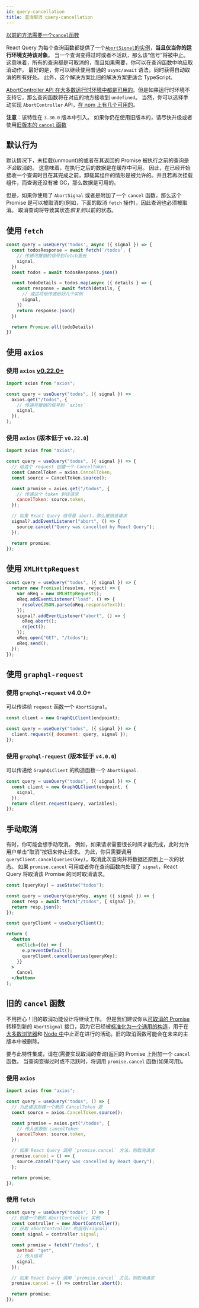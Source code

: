 ```yaml
---
id: query-cancellation
title: 查询取消 query-cancellation
---
```


[以前的方法需要一个`cancel`函数](#旧的-cancel-函数)

React Query 为每个查询函数都提供了一个[`AbortSignal`的实例](https://developer.mozilla.org/docs/Web/API/AbortSignal)，**当且仅当你的运行环境支持该对象**。
当一个查询变得过时或者不活跃，那么该“信号”将被中止。
这意味着，所有的查询都是可取消的，而且如果需要，你可以在查询函数中响应取消动作。
最好的是，你可以继续使用普通的 `async/await` 语法，同时获得自动取消的所有好处。
此外，这个解决方案比旧的解决方案更适合 TypeScript。

[AbortController API 在大多数运行时环境中都是可用的](https://developer.mozilla.org/docs/Web/API/AbortController#browser_compatibility)。但是如果运行时环境不支持它，那么查询函数将在对应的地方接收到 `undefined`。
当然，你可以选择手动实现 `AbortController` API，[在 npm 上有几个可用的](https://www.npmjs.com/search?q=abortcontroller%20polyfill)。

**注意**：该特性在 `3.30.0` 版本中引入。
如果你仍在使用旧版本的，请尽快升级或者使用[旧版本的 `cancel` 函数](#旧的-cancel-函数)

## 默认行为

默认情况下，未挂载(unmount)的或者在其返回的 Promise 被执行之前的查询是*不会*取消的。
这意味着，在执行之后的数据是在缓存中可用。
因此，在已经开始接收一个查询时且在其完成之前，卸载其组件的情形是被允许的。并且若再次挂载组件，而查询还没有被 GC，那么数据是可用的。

但是，如果你使用了 `AbortSignal` 或者是附加了一个 `cancel` 函数，那么这个 Promise 是可以被取消的(例如，下面的取消 `fetch` 操作)，因此查询也必须被取消。
取消查询将导致其状态*恢复到*以前的状态。

## 使用 `fetch`

```js
const query = useQuery('todos', async ({ signal }) => {
  const todosResponse = await fetch('/todos', {
    // 传递可撤销的信号到fetch里去
    signal,
  })
  const todos = await todosResponse.json()

  const todoDetails = todos.map(async ({ details } => {
    const response = await fetch(details, {
      // 或这将他传递给好几个实例
      signal,
    })
    return response.json()
  })

  return Promise.all(todoDetails)
})
```

## 使用 `axios`

### 使用 `axios` [v0.22.0+](https://github.com/axios/axios/releases/tag/v0.22.0)

```js
import axios from "axios";

const query = useQuery("todos", ({ signal }) =>
  axios.get("/todos", {
    // 传递可撤销的信号到 `axios`
    signal,
  }),
);
```

### 使用 `axios` (版本低于 `v0.22.0`)

```js
import axios from "axios";

const query = useQuery("todos", ({ signal }) => {
  // 给这个 request 创建一个 CancelToken
  const CancelToken = axios.CancelToken;
  const source = CancelToken.source();

  const promise = axios.get("/todos", {
    // 传递这个 token 到该请求
    cancelToken: source.token,
  });

  // 如果 React Query 信号是 abort，那么撤销该请求
  signal?.addEventListener("abort", () => {
    source.cancel("Query was cancelled by React Query");
  });

  return promise;
});
```

## 使用 `XMLHttpRequest`

```js
const query = useQuery("todos", ({ signal }) => {
  return new Promise((resolve, reject) => {
    var oReq = new XMLHttpRequest();
    oReq.addEventListener("load", () => {
      resolve(JSON.parse(oReq.responseText));
    });
    signal?.addEventListener("abort", () => {
      oReq.abort();
      reject();
    });
    oReq.open("GET", "/todos");
    oReq.send();
  });
});
```

## 使用 `graphql-request`

### 使用 `graphql-request` v4.0.0+

可以传递给 `request` 函数一个 `AbortSignal`。

```js
const client = new GraphQLClient(endpoint);

const query = useQuery("todos", ({ signal }) => {
  client.request({ document: query, signal });
});
```

### 使用 `graphql-request` (版本低于 `v4.0.0`)

可以传递给 `GraphQLClient` 的构造函数一个 `AbortSignal`.

```js
const query = useQuery("todos", ({ signal }) => {
  const client = new GraphQLClient(endpoint, {
    signal,
  });
  return client.request(query, variables);
});
```

## 手动取消

有时，你可能会想手动取消。
例如，如果请求需要很长时间才能完成，此时允许用户单击“取消”按钮来停止请求。
为此，你只需要调用 `queryClient.cancelQueries(key)`，取消此次查询并将数据还原到上一次的状态。
如果 `promise.cancel` 可用或者你在查询函数内处理了 `signal`，React Query 将取消该 Promise 的同时取消请求。

```jsx
const [queryKey] = useState("todos");

const query = useQuery(queryKey, async ({ signal }) => {
  const resp = await fetch("/todos", { signal });
  return resp.json();
});

const queryClient = useQueryClient();

return (
  <button
    onClick={(e) => {
      e.preventDefault();
      queryClient.cancelQueries(queryKey);
    }}
  >
    Cancel
  </button>
);
```

## 旧的 `cancel` 函数

不用担心！旧的取消功能设计将继续工作。
但是我们建议你从[可取消的 Promise](https://github.com/tc39/proposal-cancelable-promises)转移到新的 `AbortSignal` 接口，因为它已经被[标准化为一个通用的构造](https://dom.spec.whatwg.org/#interface-abortcontroller)，用于在[大多数浏览器](https://caniuse.com/abortcontroller)和 [Node 中](https://nodejs.org/api/globals.html#globals_class_abortsignal)中止正在进行的活动。旧的取消函数可能会在未来的主版本中被删除。

要与此特性集成，请在(需要实现取消的查询)返回的 Promise 上附加一个 `cancel` 函数。
当查询变得过时或不活跃时，将调用 `promise.cancel` 函数(如果可用)。

### 使用 `axios`

```js
import axios from "axios";

const query = useQuery("todos", () => {
  // 为此请求创建一个新的 CancelToken 源
  const source = axios.CancelToken.source();

  const promise = axios.get("/todos", {
    // 传入该源到 cancelToken
    cancelToken: source.token,
  });

  // 如果 React Query 调用 `promise.cancel` 方法，则取消请求
  promise.cancel = () => {
    source.cancel("Query was cancelled by React Query");
  };

  return promise;
});
```

### 使用 `fetch`

```js
const query = useQuery("todos", () => {
  // 创建一个新的 AbortController 实例
  const controller = new AbortController();
  // 获取 abortController 的信号(signal)
  const signal = controller.signal;

  const promise = fetch("/todos", {
    method: "get",
    // 传入信号
    signal,
  });

  // 如果 React Query 调用 `promise.cancel` 方法，则取消请求
  promise.cancel = () => controller.abort();

  return promise;
});
```
